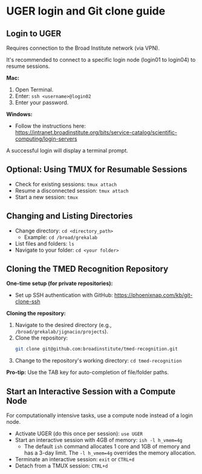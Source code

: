 # UGER login and Git clone guide

## Login to UGER

Requires connection to the Broad Institute network (via VPN).

It's recommended to connect to a specific login node (login01 to login04) to resume sessions.

**Mac:**

1.  Open Terminal.
2.  Enter: `ssh <username>@login02`
3.  Enter your password.

**Windows:**

* Follow the instructions here: https://intranet.broadinstitute.org/bits/service-catalog/scientific-computing/login-servers

A successful login will display a terminal prompt.

## Optional: Using TMUX for Resumable Sessions

* Check for existing sessions: `tmux attach`
* Resume a disconnected session: `tmux attach`
* Start a new session: `tmux`

## Changing and Listing Directories

* Change directory: `cd <directory_path>`
    * Example: `cd /broad/grekalab`
* List files and folders: `ls`
* Navigate to your folder: `cd <your folder>`

## Cloning the TMED Recognition Repository

**One-time setup (for private repositories):**

* Set up SSH authentication with GitHub: https://phoenixnap.com/kb/git-clone-ssh

**Cloning the repository:**

1.  Navigate to the desired directory (e.g., `/broad/grekalab/jignacio/projects`).
2.  Clone the repository:
    ```bash
    git clone git@github.com:broadinstitute/tmed-recognition.git
    ```
3.  Change to the repository's working directory: `cd tmed-recognition`

**Pro-tip:** Use the TAB key for auto-completion of file/folder paths.

## Start an Interactive Session with a Compute Node

For computationally intensive tasks, use a compute node instead of a login node.

* Activate UGER (do this once per session): `use UGER`
* Start an interactive session with 4GB of memory: `ish -l h_vmem=4g`
    * The default `ish` command allocates 1 core and 1GB of memory and has a 3-day limit.  The `-l h_vmem=4g` overrides the memory allocation.
* Terminate an interactive session: `exit` or `CTRL+d`
* Detach from a TMUX session: `CTRL+d`
